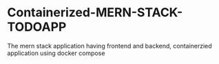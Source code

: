# Containerized-MERN-STACK-TODOAPP
The mern stack application having frontend and backend, containerzied application using docker compose
